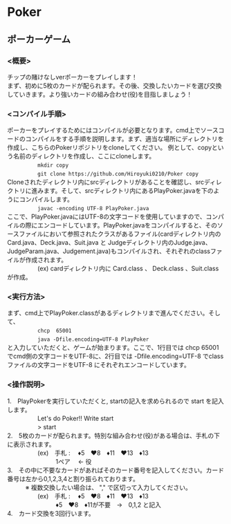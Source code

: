 # Poker

## ポーカーゲーム  

### <概要>  
チップの賭けなしverポーカーをプレイします！  
まず、初めに5枚のカードが配られます。その後、交換したいカードを選び交換していきます。より強いカードの組み合わせ(役)を目指しましょう！  

  
### <コンパイル手順>  
ポーカーをプレイするためにはコンパイルが必要となります。cmd上でソースコードのコンパイルをする手順を説明します。まず、適当な場所にディレクトリを作成し、こちらのPokerリポジトリをcloneしてください。
例として、copyという名前のディレクトリを作成し、ここにcloneします。    
　　　　　`mkdir copy`  
　　　　　`git clone https://github.com/Hiroyuki0210/Poker copy`  
Cloneされたディレクトリ内にsrcディレクトリがあることを確認し、srcディレクトリに進みます。そして、srcディレクトリ内にあるPlayPoker.javaを下のようにコンパイルします。  
　　　　　`javac -encoding UTF-8 PlayPoker.java`  
ここで、PlayPoker.javaにはUTF-8の文字コードを使用していますので、コンパイルの際にエンコードしています。PlayPoker.javaをコンパイルすると、そのソースファイルにおいて参照されたクラスがあるファイル(cardディレクトリ内のCard.java、Deck.java、Suit.java と Judgeディレクトリ内のJudge.java、JudgeParam.java、Judgement.java)もコンパイルされ、それぞれのclassファイルが作成されます。  
　　　　　(ex) cardディレクトリ内に Card.class 、 Deck.class 、Suit.class　が作成。  
        
  
### <実行方法>  
まず、cmd上でPlayPoker.classがあるディレクトリまで進んでください。そして、  
　　　　　`chcp  65001`  
　　　　　`java -Dfile.encoding=UTF-8 PlayPoker`  
と入力していただくと、ゲームが始まります。ここで、1行目では chcp 65001 でcmd側の文字コードをUTF-8に、2行目では -Dfile.encoding=UTF-8 でclassファイルの文字コードをUTF-8 にそれぞれエンコードしています。  

  
### <操作説明>  
1.　PlayPokerを実行していただくと, startの記入を求められるので start を記入します。  
　　　　　Let's do Poker!! Write start  
　　　　　> start  
2.　5枚のカードが配られます。特別な組み合わせ(役)がある場合は、手札の下に表示されます。  
　　　　　(ex)　手札 : 　♦5　♥8　♦11　♥13　♦13  
　　　　　　　　1ペア 　← 役  
3.　その中に不要なカードがあればそのカード番号を記入してください。カード番号は左から0,1,2,3,4と割り振られております。  
　　　※ 複数交換したい場合は、 "," で区切って入力してください。  
　　　　　(ex)　手札 : 　♦5　♥8　♦11　♥13　♦13  
　　　　　　　　♦5　♥8　♦11が不要　→　0,1,2 と記入    
4.　カード交換を3回行います。  
